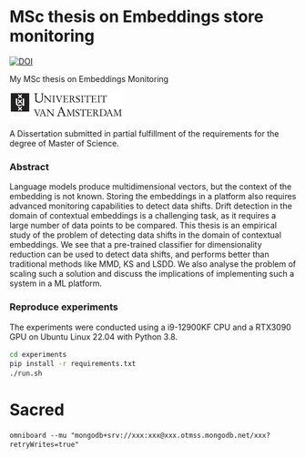 MSc thesis on Embeddings store monitoring
==========
[![DOI](https://zenodo.org/badge/DOI/110.5281/zenodo.5625651.svg)](https://doi.org/10.5281/zenodo.5625651)

My MSc thesis on Embeddings Monitoring

![](https://raw.githubusercontent.com/theofpa/embeddings-store-thesis/main/images/compacte-logo.jpg)

A Dissertation submitted in partial fulfillment of the requirements for the degree of Master of Science.

### Abstract

Language models produce multidimensional vectors, but the context of the embedding is not known.
Storing the embeddings in a platform also requires advanced monitoring capabilities to detect data shifts.
Drift detection in the domain of contextual embeddings is a challenging task, as it requires a large number of data points to be compared.
This thesis is an empirical study of the problem of detecting data shifts in the domain of contextual embeddings.
We see that a pre-trained classifier for dimensionality reduction can be used to detect data shifts, and performs better than traditional methods like MMD, KS and LSDD.
We also analyse the problem of scaling such a solution and discuss the implications of implementing such a system in a ML platform.

### Reproduce experiments
The experiments were conducted using a i9-12900KF CPU and a RTX3090 GPU on Ubuntu Linux 22.04 with Python 3.8.

```bash
cd experiments
pip install -r requirements.txt
./run.sh
```

# Sacred
```
omniboard --mu "mongodb+srv://xxx:xxx@xxx.otmss.mongodb.net/xxx?retryWrites=true"
```
